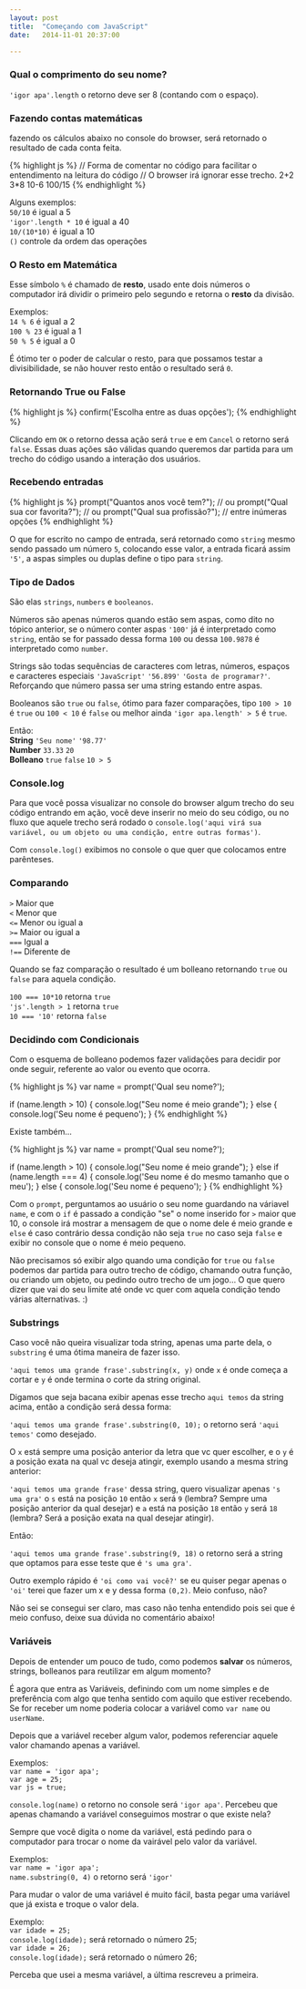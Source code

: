 ```yaml
---
layout: post
title:  "Começando com JavaScript"
date:   2014-11-01 20:37:00

---
```


### Qual o comprimento do seu nome?

`'igor apa'.length` o retorno deve ser 8 (contando com o espaço).

### Fazendo contas matemáticas

fazendo os cálculos abaixo no console do browser, será retornado o resultado de cada conta feita.

{% highlight js %}
// Forma de comentar no código para facilitar o entendimento na leitura do código
// O browser irá ignorar esse trecho.
2+2
3*8
10-6
100/15
{% endhighlight %}

Alguns exemplos: <br>
`50/10` é igual a 5 <br>
`'igor'.length * 10` é igual a 40 <br>
`10/(10*10)` é igual a 10 <br>
`()` controle da ordem das operações

### O Resto em Matemática

Esse símbolo `%` é chamado de __resto__, usado ente dois números o computador irá dividir o primeiro pelo segundo e retorna o __resto__ da divisão.

Exemplos: <br>
`14 % 6` é igual a 2 <br>
`100 % 23` é igual a 1 <br>
`50 % 5` é igual a 0

É ótimo ter o poder de calcular o resto, para que possamos testar a divisibilidade, se não houver resto então o resultado será `0`.


### Retornando True ou False

{% highlight js %}
	confirm('Escolha entre as duas opções');
{% endhighlight %}

Clicando em `OK` o retorno dessa ação será `true` e em `Cancel` o retorno será `false`. Essas duas ações são válidas quando queremos dar partida para um trecho do código usando a interação dos usuários.

### Recebendo entradas

{% highlight js %}
prompt("Quantos anos você tem?");
// ou
prompt("Qual sua cor favorita?");
// ou
prompt("Qual sua profissão?");
// entre inúmeras opções
{% endhighlight %}

O que for escrito no campo de entrada, será retornado como `string` mesmo sendo passado um número `5`, colocando esse valor, a entrada ficará assim `'5'`, a aspas simples ou duplas define o tipo para `string`.

### Tipo de Dados

São elas `strings`, `numbers` e `booleanos`. 

Números são apenas números quando estão sem aspas, como dito no tópico anterior, se o número conter aspas `'100'` já é interpretado como `string`, então se for passado dessa forma `100` ou dessa `100.9878` é interpretado como `number`.

Strings são todas sequências de caracteres com letras, números, espaços e caracteres especiais `'JavaScript'` `'56.899'` `'Gosta de programar?'`. Reforçando que número passa ser uma string estando entre aspas.

Booleanos são `true` ou `false`, ótimo para fazer comparações, tipo `100 > 10` é `true` ou `100 < 10` é `false` ou melhor ainda `'igor apa.length' > 5` é `true`.

Então:<br>
__String__ `'Seu nome'` `'98.77'`<br>
__Number__ `33.33` `20`<br>
__Bolleano__ `true` `false` `10 > 5`<br>

### Console.log

Para que você possa visualizar no console do browser algum trecho do seu código entrando em ação, você deve inserir no meio do seu código, ou no fluxo que aquele trecho será rodado o `console.log('aqui virá sua variável, ou um objeto ou uma condição, entre outras formas')`.

Com `console.log()` exibimos no console o que quer que colocamos entre parênteses.

### Comparando

`>` Maior que <br>
`<` Menor que <br>
`<=` Menor ou igual a <br>
`>=` Maior ou igual a <br>
`===` Igual a <br>
`!==` Diferente de

Quando se faz comparação o resultado é um bolleano retornando `true` ou `false` para aquela condição.

`100 === 10*10` retorna `true` <br>
`'js'.length > 1` retorna `true` <br>
`10 === '10'` retorna `false`

### Decidindo com Condicionais

Com o esquema de bolleano podemos fazer validações para decidir por onde seguir, referente ao valor ou evento que ocorra.

{% highlight js %}
var name = prompt('Qual seu nome?');

if (name.length > 10) {
    console.log("Seu nome é meio grande");
} else {
    console.log('Seu nome é pequeno');
}
{% endhighlight %}

Existe também...

{% highlight js %}
var name = prompt('Qual seu nome?');

if (name.length > 10) {
    console.log("Seu nome é meio grande");
} else if (name.length === 4) {
    console.log('Seu nome é do mesmo tamanho que o meu');
} else {
    console.log('Seu nome é pequeno');
}
{% endhighlight %}

Com o `prompt`, perguntamos ao usuário o seu nome guardando na váriavel `name`, e com o `if` é passado a condição "se" o nome inserido for `>` maior que 10, o console irá mostrar a mensagem de que o nome dele é meio grande e `else` é caso contrário dessa condição não seja `true` no caso seja `false` e exibir no console que o nome é meio pequeno.

Não precisamos só exibir algo quando uma condição for `true` ou `false` podemos dar partida para outro trecho de código, chamando outra função, ou criando um objeto, ou pedindo outro trecho de um jogo... O que quero dizer que vai do seu limite até onde vc quer com aquela condição tendo várias alternativas. :)

### Substrings

Caso você não queira visualizar toda string, apenas uma parte dela, o `substring` é uma ótima maneira de fazer isso.

`'aqui temos uma grande frase'.substring(x, y)` onde `x` é onde começa a cortar e `y` é onde termina o corte da string original.

Digamos que seja bacana exibir apenas esse trecho `aqui temos` da string acima, então a condição será dessa forma:

`'aqui temos uma grande frase'.substring(0, 10);` o retorno será `'aqui temos'` como desejado.

O `x` está sempre uma posição anterior da letra que vc quer escolher, e o `y` é a posição exata na qual vc deseja atingir, exemplo usando a mesma string anterior:

`'aqui temos uma grande frase'` dessa string, quero visualizar apenas `'s uma gra'` o `s` está na posição `10` então `x` será `9` (lembra? Sempre uma posição anterior da qual desejar) e `a` está na posição `18` então `y` será `18` (lembra? Será a posição exata na qual desejar atingir).

Então:

`'aqui temos uma grande frase'.substring(9, 18)` o retorno será a string que optamos para esse teste que é `'s uma gra'`.

Outro exemplo rápido é `'oi como vai você?'` se eu quiser pegar apenas o `'oi'` terei que fazer um x e y dessa forma `(0,2)`. Meio confuso, não?

Não sei se consegui ser claro, mas caso não tenha entendido pois sei que é meio confuso, deixe sua dúvida no comentário abaixo!

### Variáveis

Depois de entender um pouco de tudo, como podemos __salvar__ os números, strings, bolleanos para reutilizar em algum momento?

É agora que entra as Variáveis, definindo com um nome simples e de preferência com algo que tenha sentido com aquilo que estiver recebendo. Se for receber um nome poderia colocar a variável como `var name` ou `userName`.

Depois que a variável receber algum valor, podemos referenciar aquele valor chamando apenas a variável.

Exemplos: <br>
`var name = 'igor apa';` <br>
`var age = 25;` <br>
`var js = true;` <br>

`console.log(name)` o retorno no console será `'igor apa'`. Percebeu que apenas chamando a variável conseguimos mostrar o que existe nela?

Sempre que você digita o nome da variável, está pedindo para o computador para trocar o nome da vairável pelo valor da variável.

Exemplos: <br>
`var name = 'igor apa';` <br>
`name.substring(0, 4)` o retorno será `'igor'`

Para mudar o valor de uma variável é muito fácil, basta pegar uma variável que já exista e troque o valor dela.

Exemplo: <br>
`var idade = 25;` <br>
`console.log(idade);` será retornado o número 25; <br>
`var idade = 26;` <br>
`console.log(idade);` será retornado o número 26;

Perceba que usei a mesma variável, a última rescreveu a primeira.



